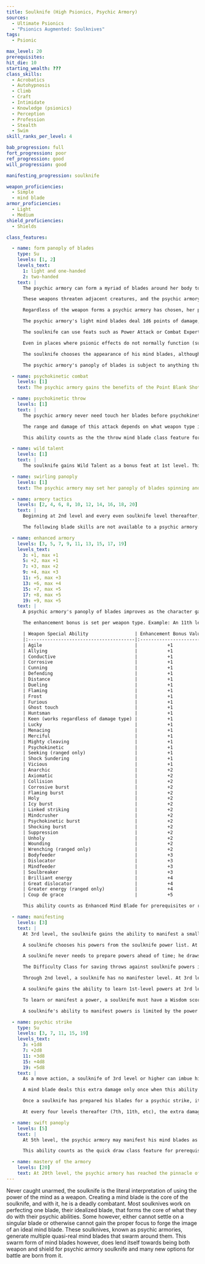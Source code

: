 ```yaml
---
title: Soulknife (High Psionics, Psychic Armory)
sources:
  - Ultimate Psionics
  - "Psionics Augmented: Soulknives"
tags:
  - Psionic

max_level: 20
prerequisites:
hit_die: 10
starting_wealth: ???
class_skills:
  - Acrobatics
  - Autohypnosis
  - Climb
  - Craft
  - Intimidate
  - Knowledge (psionics)
  - Perception
  - Profession
  - Stealth
  - Swim
skill_ranks_per_level: 4

bab_progression: full
fort_progression: poor
ref_progression: good
will_progression: good

manifesting_progression: soulknife

weapon_proficiencies:
  - Simple
  - mind blade
armor_proficiencies:
  - Light
  - Medium
shield_proficiencies:
  - Shields

class_features:

  - name: form panoply of blades
    type: Su
    levels: [1, 2]
    levels_text:
      1: light and one-handed
      2: two-handed
    text: |
      The psychic armory can form a myriad of blades around her body to encircle her loosely, orbiting over and around her in shiftless patterns. These weapons are of all manner of shapes, large and small, and they glimmer in and out existence as used or if ignored for too long. These weapons are the psychic armory's mind blades, and while cosmetically they can look however they are imagined, they all function the same based on their weapon type. The psychic armory forms a number of weapons equal to 1 + her Wisdom modifier (minimum of 1) of light and one-handed mind blades as a move action. At 2nd level, she adds 1 + her Wisdom modifier two-handed mind blades to her panoply of blades. These weapons are quasi-real and may not be used to attack directly in melee. Instead, the psychic armory directs them telekinetically, hurling them with the use of her psychokinetic throw ability. Once thrown or used to attack, the weapon dissipates after coming into contact with a creature or object. The panoply of blades replenishes at the start of the psychic armory's next turn. These mind blades form around the psychic armory and occupy her space.

      These weapons threaten adjacent creatures, and the psychic armory may make attacks of opportunity as a ranged attack against targets within 5 feet should an attack be provoked. Ranged attacks made within melee reach of an enemy when using her panoply of blades never provoke attacks of opportunity. The concentration required to manifest the panoply of blades means the psychic armory cannot use other weapons, natural attacks or off-hand attacks while using Psychokinetic Throw but she may use a shield to defend herself.

      Regardless of the weapon forms a psychic armory has chosen, her panoply of blades does not have a set damage type per weapon type. When shaping her panoply of blades and assigning abilities to it, the psychic armory chooses whether the weapon type (light, one-handed, or two-handed) will deal bludgeoning, piercing, or slashing damage. The psychic armory may change the damage type of an existing weapon group (light, one handed or two handed) in her panoply of blades, or may summon a new panoply of blades with different damage types, as a full-round action. Otherwise, the panoply of blades retains the last damage type configuration chosen every time it is summoned. If the psychic armory chooses to reshape the weapons within her panoply, it requires a full-round action to do so per weapon type she chooses to reshape. She may also re-assign the type of damage dealt as part of reshaping her panoply of blades if she so chooses. A psychic armory can reassign the special ability or abilities she has added to her panoply of blades from her [enhanced armory](#enhanced-armory) class feature. To do so, she must spend 8 hours in concentration. These cannot be the normal 8 hours used for rest, even if the psychic armory does not require sleep. After that period, the panoply of blades materializes with the new ability or abilities selected by the psychic armory.

      The psychic armory's light mind blades deal 1d6 points of damage, the one-handed mind blades deals 1d8 points of damage, and the two-handed mind blades deals 2d6 points of damage. All damages are based on a Medium-sized creature wielding Medium-sized weapons; adjust the weapon damage as appropriate for different sized weapons. In all forms, each mind blade has a critical range of 19-20/x2. A soulknife with powerful build or any similar ability forms appropriately-sized mind blades dealing the size-appropriate amount of damage. A mind blade is considered a magic weapon for the purpose of overcoming damage reduction and is considered a masterwork weapon.

      The soulknife can use feats such as Power Attack or Combat Expertise in conjunction with a mind blade just as if it were a normal weapon. He can also choose "mind blade" for feats requiring a specific weapon choice, such as Weapon Focus and Improved Critical. Powers or spells that upgrade weapons can be used on a mind blade. The soulknife can use feats such as Weapon Finesse that work on light weapons with his mind blade, but such feats only work on mind blades in a light weapon form.

      Even in places where psionic effects do not normally function (such as within a null psionics field), a soulknife can attempt to sustain his mind blades by making a DC 20 Will save. On a successful save, the soulknife maintains his mind blades for a number of rounds equal to his class level before he needs to check again, although the mind blades are treated for all purposes as non-magical, masterwork weapons while in a place where psionic effects do not normally function. On an unsuccessful attempt, the mind blades vanish. As a move action on his turn, the soulknife can attempt a new Will save to rematerialize his mind blades while he remains within the psionics-negating effect. He gains a bonus on Will saves made to maintain or form his mind blades equal to the total enhancement bonus of his mind blades.

      The soulknife chooses the appearance of his mind blades, although the shapes must reflect the selections the soulknife has chosen: a bludgeoning mind blade would be blunt, slashing would have an edge, etc.

      The psychic armory's panoply of blades is subject to anything that would affect a mind blade, except crystal hilts. When using the psychic strike class feature, the psychic armory may charge a number of weapons from her panoply of blades of her choice. The panoply of blades may take enhancements as if it were both a melee and a ranged weapon. This ability counts as the shape mind blade and form mind blade class features for prerequisites or requirements.

  - name: psychokinetic combat
    levels: [1]
    text: The psychic armory gains the benefits of the Point Blank Shot and Precise Shot feats when using her panoply of blades. This class feature counts as those feats for the purposes of requirements and prerequisites.

  - name: psychokinetic throw
    levels: [1]
    text: |
      The psychic armory never need touch her blades before psychokinetically hurling them at a target and may make iterative attacks as her base attack bonus allows. As the attack is directed mentally, the psychic armory makes the ranged attack using her Wisdom modifier instead of her Dexterity modifier to determine her ranged attack bonus with her panoply of blades. She adds her Wisdom modifier to damage in place of her Strength. Due to the purely mental nature of how these attacks are made, the psychic armory cannot use Psychokinetic Throw to make off-hand attacks (such as when fighting with two weapons). Feats that modify ranged attacks specifically (such as Deadly Aim and Rapid Shot) function normally for use with the psychic armory's panoply of blades.

      The range and damage of this attack depends on what weapon type is used (light weapons have a range increment of 20 feet and one-handed weapons have a range increment of 15 feet). At 2nd level, the psychic armor gains the Two-Handed Throw blade skill for use with this class feature, allowing the psychic armory to use psychokinetic throw ability with two-handed members of her panoply of blades with a range increment of 10 feet. A psychic armory's panoply of blades has a maximum range of five range increments.

      This ability counts as the the throw mind blade class feature for prerequisites or requirements.

  - name: wild talent
    levels: [1]
    text: |
      The soulknife gains Wild Talent as a bonus feat at 1st level. This provides his with the psionic power necessary to manifest his mind blades. A character who is already psionic instead gains the Psionic Talent feat.

  - name: swirling panoply
    levels: [1]
    text: The psychic armory may set her panoply of blades spinning and may expend her psionic focus to cause them to explode out around her or at a designated point within medium range (100 feet + 10 feet per psychic armory level) as a standard action. This effect creates a 20-foot-radius explosion of cutting blades that inflicts 1d6 points of slashing and piercing damage per psychic armory level, plus the enhancement bonus of the psychic armory's panoply of blades to all targets within the blast radius. A successful Reflex save (DC 10 + 1/2 the psychic armory's class level + the psychic armory's Wisdom modifier) will halve this damage. This attack is subject to damage reduction as normal. This uses all of her blades for the round and they return to her panoply the following round. If the psychic armory possesses an energy-based blade skill (such as Fire Blade), she may choose to have her swirling panoply deal half its damage as energy damage of the same type as the energy based blade skill of her choice.

  - name: armory tactics
    levels: [2, 4, 6, 8, 10, 12, 14, 16, 18, 20]
    text: |
      Beginning at 2nd level and every even soulknife level thereafter, a soulknife may choose one [blade skill](/blade-skills/) to add to his repertoire. Some blade skills have prerequisites that must be met before they can be chosen. All blade skills may only be chosen once and require the soulknife to be using his mind blade unless otherwise stated in the skill's description.

      The following blade skills are not available to a psychic armory: Alter Blade, Deceptive Blade, Discipline Blade Shapes, Emulate Melee Weapon, Emulate Ranged Weapon, Enhanced Range, Focused Offense, Interrupting Throw, Mindflayer, Telekinetic Blade, and Telekinetic Bolt. Fluid Form and Improved Fluid Form adjust the functions of the panoply of blades as it would with a normal mind blade. Shields formed from the psychic armory are in the panoply but operate normally, defending the player (these shields do not occupy the character's hands). If the Mind Daggers blade skill is selected, these are added to her panoply of blades and she summons 1 + her Wisdom modifier in floating daggers within her panoply.

  - name: enhanced armory
    levels: [3, 5, 7, 9, 11, 13, 15, 17, 19]
    levels_text:
      3: +1, max +1
      5: +2, max +1
      7: +3, max +2
      9: +4, max +3
      11: +5, max +3
      13: +6, max +4
      15: +7, max +5
      17: +8, max +5
      19: +9, max +5
    text: |    
      A psychic armory's panoply of blades improves as the character gains higher levels. At 3rd level and every odd level thereafter, the mind blades gain a cumulative +1 enhancement bonus that he may spend on an actual enhancement bonus or on weapon special abilities. A soulknife's level determines his maximum enhancement bonus (see the table below). The soulknife may (and must, when his total enhancement is higher than his maximum bonus) apply any special ability from the table below instead of an enhancement bonus, as long as he meets the level requirements. A soulknife can choose any combination of weapon special abilities and/or enhancement bonus that does not exceed the total allowed by the soulknife's level, but he must assign at least a +1 enhancement bonus before assigning any special abilities.

      The enhancement bonus is set per weapon type. Example: An 11th level psychic armory with a +5 enhancement bonus could have her light weapons be +3 keen flaming mind blades, her one-handed weapons could be +2 keen impact mind blades, and her two-handed weapons could be +3 icy burst mind blades. The blade skills Fluid Form and Improved Fluid form may be used to change one or all of types of mind blades in the psychic armory.

      | Weapon Special Ability                 | Enhancement Bonus Value | Required Level |
      |:---------------------------------------|:-----------------------:|:--------------:|
      | Agile                                  |           +1            |       5        |
      | Allying                                |           +1            |       5        |
      | Conductive                             |           +1            |       5        |
      | Corrosive                              |           +1            |       5        |
      | Cunning                                |           +1            |       5        |
      | Defending                              |           +1            |       5        |
      | Distance                               |           +1            |       5        |
      | Dueling                                |           +1            |       5        |
      | Flaming                                |           +1            |       5        |
      | Frost                                  |           +1            |       5        |
      | Furious                                |           +1            |       5        |
      | Ghost touch                            |           +1            |       5        |
      | Huntsman                               |           +1            |       5        |
      | Keen (works regardless of damage type) |           +1            |       5        |
      | Lucky                                  |           +1            |       5        |
      | Menacing                               |           +1            |       5        |
      | Merciful                               |           +1            |       5        |
      | Mighty cleaving                        |           +1            |       5        |
      | Psychokinetic                          |           +1            |       5        |
      | Seeking (ranged only)                  |           +1            |       5        |
      | Shock Sundering                        |           +1            |       5        |
      | Vicious                                |           +1            |       5        |
      | Anarchic                               |           +2            |       7        |
      | Axiomatic                              |           +2            |       7        |
      | Collision                              |           +2            |       7        |
      | Corrosive burst                        |           +2            |       7        |
      | Flaming burst                          |           +2            |       7        |
      | Holy                                   |           +2            |       7        |
      | Icy burst                              |           +2            |       7        |
      | Linked striking                        |           +2            |       7        |
      | Mindcrusher                            |           +2            |       7        |
      | Psychokinetic burst                    |           +2            |       7        |
      | Shocking burst                         |           +2            |       7        |
      | Suppression                            |           +2            |       7        |
      | Unholy                                 |           +2            |       7        |
      | Wounding                               |           +2            |       7        |
      | Wrenching (ranged only)                |           +2            |       7        |
      | Bodyfeeder                             |           +3            |       9        |
      | Dislocator                             |           +3            |       9        |
      | Mindfeeder                             |           +3            |       9        |
      | Soulbreaker                            |           +3            |       9        |
      | Brilliant energy                       |           +4            |       12       |
      | Great dislocator                       |           +4            |       12       |
      | Greater energy (ranged only)           |           +4            |       12       |
      | Coup de grace                          |           +5            |       15       |

      This ability counts as Enhanced Mind Blade for prerequisites or requirements (see blade skills for restrictions).

  - name: manifesting
    levels: [3]
    text: |
      At 3rd level, the soulknife gains the ability to manifest a small number of psionic powers, which are drawn from the soulknife power list.

      A soulknife chooses his powers from the soulknife power list. At 3rd level, a soulknife knows one soulknife power of your choice. He learns new powers as indicated on Table: The Soulknife. Asoulknife can manifest any power that has a power point cost equal to or lower than his manifester level. The total number of powers a soulknife can manifest per day is limited only by his daily power points.

      A soulknife never needs to prepare powers ahead of time; he draws them from his mind when needed. When a soulknife recovers his daily power points after resting, he may choose to rotate one or more powers he knows for new ones. These powers must always be chosen from the soulknife power list, and the maximum number of powers the soulknife may know at any one time in this fashion is listed on Table: The Gifted Blade. If a soulknife learns a power through other means, such as the Expanded Knowledge feat, the Mental Power blade skill, or psychic chirurgery, this power is known in addition to his normal powers. He may never exchange it for another power from the soulknife list when he chooses his powers known, and it doesn't count against his limit of powers known at any one time.

      The Difficulty Class for saving throws against soulknife powers is 10 + the power's level + the soulknife's Wisdom modifier.

      Through 2nd level, a soulknife has no manifester level. At 3rd level and higher, a soulknife's manifester level is equal to his soulknife level --2.

      A soulknife gains the ability to learn 1st-level powers at 3rd level. Every four levels thereafter (7th, 11th, etc), a soulknife gains the ability to master more complex powers, up to 4th level powers at level 15.

      To learn or manifest a power, a soulknife must have a Wisdom score of at least 10 + the power's level.

      A soulknife's ability to manifest powers is limited by the power points he has available. His base daily allotment of power points is given on Table: Soulknife. In addition, he receives bonus power points per day if he has a high Wisdom score. His race may also provide bonus power points per day, as may certain feats and items. If a soulknife has power points from a different class, those points are pooled together and usable to manifest powers from either class.

  - name: psychic strike
    type: Su
    levels: [3, 7, 11, 15, 19]
    levels_text:
      3: +1d8
      7: +2d8
      11: +3d8
      15: +4d8
      19: +5d8
    text: |
      As a move action, a soulknife of 3rd level or higher can imbue his mind blades with until he chooses to use it, and the charge is not wasted if an attack misses. Mindless creatures are immune to this damage, although non-mindless creatures immune to mind-affecting effects are affected by this damage as normal. (Unlike the rogue's sneak attack, the psychic strike is not precision damage and can affect creatures otherwise immune to extra damage from critical hits or more than 30 feet away.)

      A mind blade deals this extra damage only once when this ability is called upon, but a soulknife can imbue his mind blades with psychic energy again by taking another move action. Additionally, he may recharge it as a swift action by expending his psionic focus.

      Once a soulknife has prepared his blades for a psychic strike, it holds the extra energy until it is used (whether the attack is successful or not). Even if the soulknife's mind blades dissipate, they are still imbued with psychic energy when the soulknife next materializes them.

      At every four levels thereafter (7th, 11th, etc), the extra damage from a soulknife's psychic strike increases by 1d8.

  - name: swift panoply
    levels: [5]
    text: |
      At 5th level, the psychic armory may manifest his mind blades as a swift action.

      This ability counts as the quick draw class feature for prerequisites or requirements.

  - name: mastery of the armory
    levels: [20]
    text: At 20th level, the psychic armory has reached the pinnacle of her art and her connection to her library of blades is so strong it cannot be severed. She no longer requires a Will save to maintain her panoply of blades in a null psionics field, although it still loses any enhancement bonus and special abilities.
---
```


Never caught unarmed, the soulknife is the literal interpretation of using the power of the mind as a weapon. Creating a mind blade is the core of the soulknife, and with it, he is a deadly combatant. Most soulknives work on perfecting one blade, their idealized blade, that forms the core of what they do with their psychic abilities. Some however, either cannot settle on a singular blade or otherwise cannot gain the proper focus to forge the image of an ideal mind blade. These soulknives, known as psychic armories, generate multiple quasi-real mind blades that swarm around them. This swarm form of mind blades however, does lend itself towards being both weapon and shield for psychic armory soulknife and many new options for battle are born from it.
